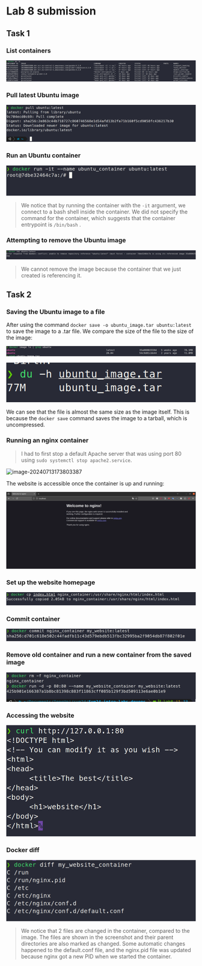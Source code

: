 # Lab 8 submission

## Task 1

### List containers

![ps_a](screens/list_containers.png)

### Pull latest Ubuntu image

![ubuntu_latest](screens/ubuntu_latest.png)

### Run an Ubuntu container

![run](screens/run.png)

> We notice that by running the container with the `-it` argument, we connect to a bash shell inside the container. We did not specify the command for the container, which suggests that the container entrypoint is `/bin/bash` .

### Attempting to remove the Ubuntu image

![image-20240713172658836](screens/rm.png)

> We cannot remove the image because the container that we just created is referencing it.



## Task 2

### Saving the Ubuntu image to a file

After using the command `docker save -o ubuntu_image.tar ubuntu:latest` to save the image to a .tar file. We compare the size of the file to the size of the image:

![image-20240713173109150](screens/image.png)

![image-20240713173144640](screens/file.png)

We can see that the file is almost the same size as the image itself. This is because the `docker save` command saves the image to a tarball, which is uncompressed.

### Running an nginx container

> I had to first stop a default Apache server that was using port 80 using `sudo systemctl stop apache2.service`.

![image-20240713173803387](/home/rafik/Documents/InnoUni/sum24/Sum24-intro-labs-devops/screens/nginx.png)

The website is accessible once the container is up and running:

![image-20240713173936334](screens/locahost.png)

### Set up the website homepage

![image-20240713174341713](screens/website.png)



### Commit container

![image-20240713174759391](screens/commit.png)

### Remove old container and run a new container from the saved image

![image-20240713174937372](screens/rm_run.png)

### Accessing the website

![image-20240713175053413](screens/curl.png)

### Docker diff

![image-20240713175224434](screens/diff.png)

> We notice that 2 files are changed in the container, compared to the image. The files are shown in the screenshot and their parent directories are also marked as changed. Some automatic changes happened to the default.conf file, and the nginx.pid file was updated because nginx got a new PID when we started the container.

